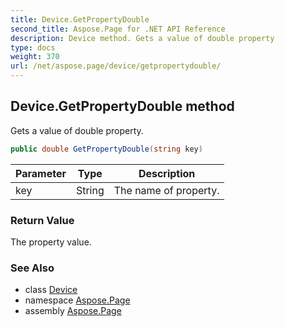 ```yaml
---
title: Device.GetPropertyDouble
second_title: Aspose.Page for .NET API Reference
description: Device method. Gets a value of double property
type: docs
weight: 370
url: /net/aspose.page/device/getpropertydouble/
---
```

## Device.GetPropertyDouble method

Gets a value of double property.

```csharp
public double GetPropertyDouble(string key)
```

| Parameter | Type | Description |
| --- | --- | --- |
| key | String | The name of property. |

### Return Value

The property value.

### See Also

* class [Device](../)
* namespace [Aspose.Page](../../device/)
* assembly [Aspose.Page](../../../)


